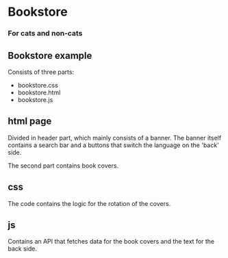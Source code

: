 # Bookstore

### For cats and non-cats

## Bookstore example

Consists of three parts:

- bookstore.css
- bookstore.html
- bookstore.js

## html page

Divided in header part, which mainly consists of a banner.
The banner itself contains a search bar and a buttons that
switch the language on the 'back' side.

The second part contains book covers.

## css

The code contains the logic for the rotation
of the covers.

## js

Contains an API that fetches data for the book covers and
the text for the back side.
